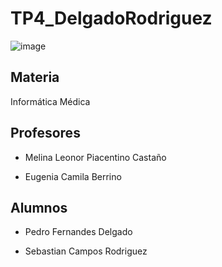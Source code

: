 # TP4_DelgadoRodriguez
![image](https://github.com/user-attachments/assets/f2e54dc0-6027-4cd7-817a-a42e47570113)

## Materia 
Informática Médica

## Profesores
* Melina Leonor Piacentino Castaño

* Eugenia Camila Berrino

## Alumnos
* Pedro Fernandes Delgado

* Sebastian Campos Rodriguez
